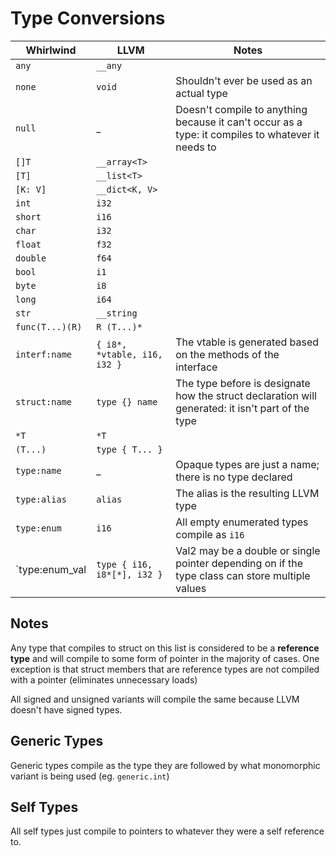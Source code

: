 ﻿# Type Conversions

| Whirlwind | LLVM | Notes |
| --------- | ---- | ----- |
| `any` | `__any` | |
| `none` | `void` | Shouldn't ever be used as an actual type |
| `null` | _ | Doesn't compile to anything because it can't occur as a type: it compiles to whatever it needs to |
| `[]T` | `__array<T>` | |
| `[T]` | `__list<T>` | |
| `[K: V]` | `__dict<K, V>` | |
| `int` | `i32` | |
| `short` | `i16` | |
| `char` | `i32` | |
| `float` | `f32` | |
| `double` | `f64` | |
| `bool` | `i1` | |
| `byte` | `i8` | |
| `long` | `i64` | |
| `str` | `__string` |  |
| `func(T...)(R)` | `R (T...)*` | |
| `interf:name` | `{ i8*, *vtable, i16, i32 }` | The vtable is generated based on the methods of the interface |
| `struct:name` | `type {} name` | The type before is designate how the struct declaration will generated: it isn't part of the type |
| `*T` | `*T` | |
| `(T...)` | `type { T... } ` | |
| `type:name` | _ | Opaque types are just a name; there is no type declared |
| `type:alias` | `alias` | The alias is the resulting LLVM type |
| `type:enum` | `i16` | All empty enumerated types compile as `i16` |
| `type:enum_val | `type { i16, i8*[*], i32 }` | Val2 may be a double or single pointer depending on if the type class can store multiple values |

## Notes

Any type that compiles to struct on this list is considered to be a **reference type** and will compile to some form of pointer in
the majority of cases.  One exception is that struct members that are reference types are not compiled with a pointer (eliminates unnecessary loads)

All signed and unsigned variants will compile the same because LLVM doesn't have signed types.

## Generic Types

Generic types compile as the type they are followed by what monomorphic variant is being used (eg. `generic.int`)

## Self Types

All self types just compile to pointers to whatever they were a self reference to.